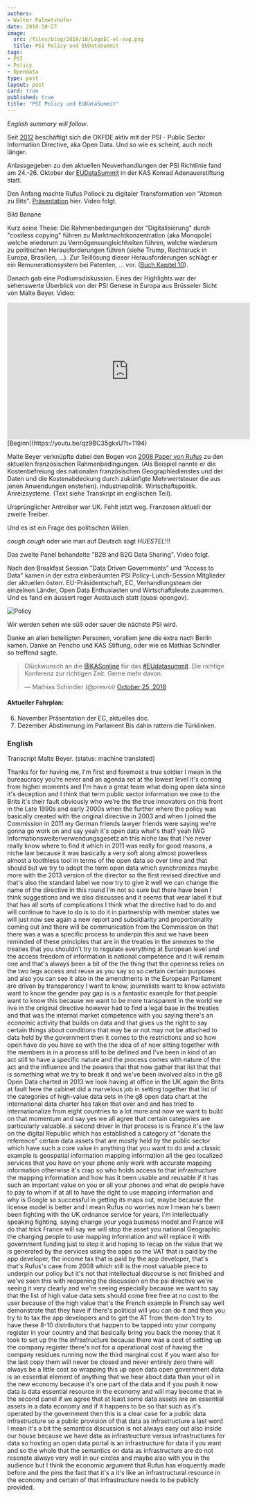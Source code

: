 ```yaml
---
authors: 
- Walter Palmetshofer
date: 2018-10-27
image:
  src: /files/blog/2018/10/LogoEC-el-svg.png
  title: PSI Policy und EUDataSummit
tags:
- PSI
- Policy
- Opendata
type: post
layout: post
card: true
published: true
title: "PSI Policy und EUDataSummit" 
---
```


<i>English summary will follow</i>.

Seit [2012](/files/blog/2018/10/PSI-Stellungnahme-2012.pdf) beschäftigt sich die OKFDE aktiv mit der PSI - Public Sector Information Directive, aka Open Data.
Und so wie es scheint, auch noch länger.

Anlassgegeben zu den aktuellen Neuverhandlungen der PSI Richtlinie fand am 24.-26. Oktober
der [EUDataSummit](http://www.kas.de/wf/en/17.78393/) in der KAS Konrad Adenauerstiftung statt.

Den Anfang machte Rufus Pollock zu digitaler Transformation von "Atomen zu Bits".
[Präsentation](/files/blog/2018/10/PSI-Stellungnahme-2012.pdf) hier. Video folgt.

Bild Banane

Kurz seine These: Die Rahmenbedingungen der "Digitalisierung" durch "costless copying" führen zu Marktmachtkonzentration (aka Monopole) welche wiederum zu Vermögensungleichheiten führen, welche wiederum zu politischen Herausforderungen führen
(siehe Trump, Rechtsruck in Europa, Brasilien, ...). Zur Teillösung dieser Herausforderungen schlägt er ein Remunerationsystem
bei Patenten, ... vor. ([Buch Kapitel 10](https://openrevolution.net/)).

Danach gab eine Podiumsdiskussion. Eines der Highlights war der sehenswerte Überblick von der PSI Genese in Europa aus Brüsseler Sicht von Malte Beyer. Video:

<iframe width="560" height="315" src="https://www.youtube-nocookie.com/embed/qz9BC35gkxU?t=1194&rel=0" frameborder="0" allow="autoplay; encrypted-media" allowfullscreen></iframe> [Beginn](https://youtu.be/qz9BC35gkxU?t=1194)

Malte Beyer verknüpfte dabei den Bogen von [2008 Paper von Rufus](https://rufuspollock.com/2008/03/12/models-of-public-sector-information-provision-via-trading-funds-report-published-today/) zu den aktuellen französischen Rahmenbedingungen. (Als Beispiel nannte er die Kostenbefreiung des nationalen französischen Geographiedienstes und der Daten und die Kostenabdeckung durch zukünfigte Mehrwertsteuer die aus jenen Anwendungen enstehen).
Industriepolitik. Wirtschaftspolitik. Anreizsysteme.
(Text siehe Transkript im englischen Teil).

Ursprünglicher Antreiber war UK. Fehlt jetzt weg. Franzosen aktuell der zweite Treiber.

Und es ist ein Frage des politischen Willen. 

*cough* *cough* oder wie man auf Deutsch sagt *HUESTEL*!!!

Das zweite Panel behandelte "B2B and B2G Data Sharing". Video folgt.

Nach den Breakfast Session "Data Driven Governments" und "Access to Data" kamen in der extra einberäumten PSI Policy-Lunch-Session Mitglieder der aktuellen österr. EU-Präsidentschaft, EC, Verhandlungsteam der einzelnen Länder, Open Data Enthusiasten und Wirtschaftsleute zusammen. Und es fand ein äussert reger Austausch statt (quasi opengov).

![Policy](/files/blog/2018/10/20181024-eudatasummit-policy.jpg "Empfehlungen")<br>

Wir werden sehen wie süß oder sauer die nächste PSI wird.

Danke an allen beteiligten Personen, vorallem jene die extra nach Berlin kamen.
Danke an Pencho und KAS Stiftung, oder wie es Mathias Schindler so treffend sagte.

<blockquote class="twitter-tweet" data-lang="en"><p lang="de" dir="ltr">Glückwunsch an die <a href="https://twitter.com/KASonline?ref_src=twsrc%5Etfw">@KASonline</a> für das <a href="https://twitter.com/hashtag/EUdatasummit?src=hash&amp;ref_src=twsrc%5Etfw">#EUdatasummit</a>. Die richtige Konferenz zur richtigen Zeit. Gerne mehr davon.</p>&mdash; Mathias Schindler (@presroi) <a href="https://twitter.com/presroi/status/1055425468650999809?ref_src=twsrc%5Etfw">October 25, 2018</a></blockquote>
<script async src="https://platform.twitter.com/widgets.js" charset="utf-8"></script>


#### Aktueller Fahrplan:
6. November Präsentation der EC, aktuelles doc.
4. Dezember Abstimmung im Parlament
Bis dahin rattern die Türklinken.



### English

Transcript Malte Beyer. (status: machine translated)

Thanks for for having me, I'm first and
foremost a true soldier I mean in the
bureaucracy you're never and an agenda
set at the lowest level it's coming from
higher moments and I'm have a great team
what doing open data since it's
deception and I think that term public
sector information we owe to the Brits
it's their fault obviously who we're the
the true innovators on this front in the
Late 1990s and early 2000s when the
further where the policy was basically
created with the original directive in
2003 and when I joined the Commission in
2011 my German friends lawyer friends
were saying we're gonna go work on and
say yeah it's open data what's that? yeah
IWG Informationsweiterverwendungsgesetz
ah this niche law that I've never really
know where to find it which in 2011 was
really for good reasons, a niche law
because it was basically a very soft
along almost powerless almost a
toothless tool in terms of the open data
so over time and that should but we try
to adopt the term open data which
synchronizes maybe more with the 2013
version of the director so the first
revised directive and that's also the
standard label we now try to give it
well we can change the name of the
directive in this round I'm not so sure
but there have been I think suggestions
and we also discusses and it seems that
wear label it but that has all sorts of
complications I think what the
directive had to do and will continue to
have to do is to do it in partnership
with member states we will just now see
again a new report and subsidiarity and
proportionality coming out and there
will be communication from the
Commission on that there was a was a
specific process to underpin this and we
have been reminded of these principles
that are in the treaties in the annexes
to the treaties that you shouldn't try
to regulate everything at European level
and the access freedom of information is
national competence and it will remain
one and that's always been a bit of the
the thing that the openness relies on
the two legs access and reuse as you say
so so certain certain purposes and also
you can see it also in the amendments in
the European Parliament are driven by
transparency I want to know, journalists
want to know activists want to know the
gender pay gap is is a fantastic example
for that people want to know this
because we want to be more transparent
in the world we live in the original
directive however had to find a legal
base in the treaties and that was the
internal market competence with you
saying there's an economic activity that
builds on data and that gives us the
right to say certain things about
conditions that may be or not may not be
attached to data held by the government
then it comes to the restrictions and so
how open have do you have
so with the the idea of of now sitting
together with the members is in a
process still to be defined and I've
been in kind of an act still to have a
specific nature and the process comes
with nature of the act and the influence
and the powers that that now gather that
list that that is something what we try
to break it and we've been involved also
in the g8 Open Data charted in 2013 we
look having at office in the UK again
the Brits at fault here the cabinet did
a marvelous job in setting together that
list of the categories of high-value
data sets in the g8 open data chart at
the international data charter has taken
that over and and has tried to
internationalize from eight countries to
a lot more and now we want to build on
that momentum and say yes we all agree
that certain categories are particularly
valuable. a second driver in that process
is is France it's the law on the digital
Republic which has established a
category of "donate the reference" certain
data assets that are mostly held by the
public sector which have such a core
value in anything that you want to do
and a classic example is 
geospatial information mapping
information all the geo localized
services that you have on your phone
only work with accurate mapping
information otherwise it's crap
so who holds access to that
infrastructure the mapping information
and how has it been usable and reusable
if it has such an important value on you
or all your phones and what do people
have to pay to whom if at all to have
the right to use mapping information and
why is Google so successful in getting
its maps out, maybe because the license
model is better and I mean Rufus no
worries now I mean he's been been
fighting with the UK ordnance service
for years, I'm intellectually speaking
fighting, saying change your yoga
business model and France will do that
trick France will say we will stop the
asset you national Geographic
the charging people to use mapping
information and will replace it with
government funding just to stop it and
hoping to recap on the value that we is
generated by the services using the apps
so the VAT that is paid by the app
developer, the income tax that is paid by
the app developer, that's that's Rufus's
case from 2008 which still is the most
valuable piece to underpin our policy
but it's not that intellectual
discourse is not finished and we've seen
this with reopening the discussion on
the psi directive we're seeing it very
clearly and we're seeing especially
because we want to say that the list of
high value data sets should come free
free at no cost to the user because of
the high value that's the French example
in French say well demonstrate that they
have if there's political will you can
do it and then you try to to tax the app
developers and to get the AT from them
don't try to have these 8-10 distributors
that happen to be tapped into your
company register in your country and
that basically bring you back the money
that it took to set up the the
infrastructure because there was a cost
of setting up the company register
there's not for a operational cost of having
the company residues running now the
third marginal cost if you want also for
the last copy them will never be closed
and never entirely zero there will
always be a little cost so wrapping this
up open data open government data is an
essential element of anything that we
hear about data than your oil in the new
economy because it's one part of the
data and if you push it now data is data
essential resource in the economy and
will may become that in the second panel
if we agree that at least some data
assets are an essential assets in a data
economy and if it happens to be so that
such as it's operated by the government
then this is a clear case for a public
data infrastructure so a public
provision of that data as infrastructure
a last word I mean it's a bit the semantics
discussion is not always easy out also
inside our house because we have data as
infrastructure versus infrastructures
for data so hosting an open data portal
is an infrastructure for data if you
want and so the whole that the semantics
on data as infrastructure are do not
resonate always very well in our circles
and maybe also with you in the audience
but I think the economic argument that
Rufus has eloquently made before and the
pins the fact that it's a it's like an
infrastructural resource in the economy
and certain of that infrastructure needs
to be publicly provided.
